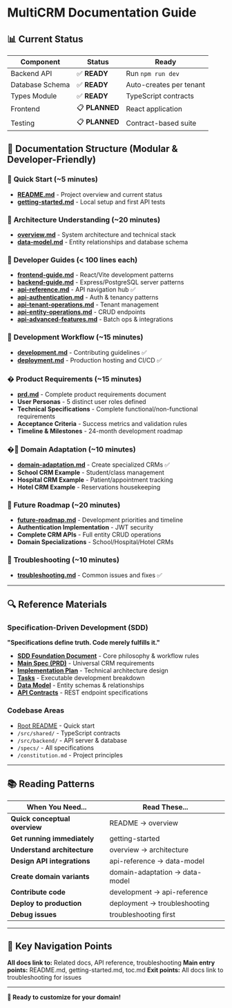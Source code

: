 # MultiCRM Documentation Guide

## 📊 Current Status

| Component | Status | Ready |
|-----------|--------|-------|
| Backend API | ✅ **READY** | Run `npm run dev` |
| Database Schema | ✅ **READY** | Auto-creates per tenant |
| Types Module | ✅ **READY** | TypeScript contracts |
| Frontend | 📋 **PLANNED** | React application |
| Testing | 📋 **PLANNED** | Contract-based suite |

## 📖 Documentation Structure (Modular & Developer-Friendly)

### 🚀 **Quick Start (~5 minutes)**
- [**README.md**](../README.md) - Project overview and current status
- [**getting-started.md**](getting-started.md) - Local setup and first API tests

### 🧱 **Architecture Understanding (~20 minutes)**
- [**overview.md**](overview.md) - System architecture and technical stack
- [**data-model.md**](data-model.md) - Entity relationships and database schema

### 🎯 **Developer Guides (< 100 lines each)**
- [**frontend-guide.md**](frontend-guide.md) - React/Vite development patterns
- [**backend-guide.md**](backend-guide.md) - Express/PostgreSQL server patterns
- [**api-reference.md**](api-reference.md) - API navigation hub ✅
- [**api-authentication.md**](api-authentication.md) - Auth & tenancy patterns
- [**api-tenant-operations.md**](api-tenant-operations.md) - Tenant management
- [**api-entity-operations.md**](api-entity-operations.md) - CRUD endpoints
- [**api-advanced-features.md**](api-advanced-features.md) - Batch ops & integrations

### 🔄 **Development Workflow (~15 minutes)**
- [**development.md**](development.md) - Contributing guidelines ✅
- [**deployment.md**](deployment.md) - Production hosting and CI/CD ✅

### � **Product Requirements (~15 minutes)**
- [**prd.md**](prd.md) - Complete product requirements document
- **User Personas** - 5 distinct user roles defined
- **Technical Specifications** - Complete functional/non-functional requirements
- **Acceptance Criteria** - Success metrics and validation rules
- **Timeline & Milestones** - 24-month development roadmap

### �🏢 **Domain Adaptation (~10 minutes)**
- [**domain-adaptation.md**](domain-adaptation.md) - Create specialized CRMs ✅
- **School CRM Example** - Student/class management
- **Hospital CRM Example** - Patient/appointment tracking
- **Hotel CRM Example** - Reservations housekeeping

### 🔮 **Future Roadmap (~20 minutes)**
- [**future-roadmap.md**](future-roadmap.md) - Development priorities and timeline
- **Authentication Implementation** - JWT security
- **Complete CRM APIs** - Full entity CRUD operations
- **Domain Specializations** - School/Hospital/Hotel CRMs

### 🔧 **Troubleshooting (~10 minutes)**
- [**troubleshooting.md**](troubleshooting.md) - Common issues and fixes ✅

---

## 🔍 Reference Materials

### Specification-Driven Development (SDD)
**"Specifications define truth. Code merely fulfills it."**

- [**SDD Foundation Document**](../specs/000-foundation/spec-dd.md) - Core philosophy & workflow rules
- [**Main Spec (PRD)**](../specs/001-universal-crm-core/spec.md) - Universal CRM requirements
- [**Implementation Plan**](../specs/001-universal-crm-core/plan.md) - Technical architecture design
- [**Tasks**](../specs/001-universal-crm-core/tasks.md) - Executable development breakdown
- [**Data Model**](../specs/001-universal-crm-core/data-model.md) - Entity schemas & relationships
- [**API Contracts**](../specs/001-universal-crm-core/contracts/) - REST endpoint specifications

### Codebase Areas
- [Root README](../README.md) - Quick start
- `/src/shared/` - TypeScript contracts
- `/src/backend/` - API server & database
- `/specs/` - All specifications
- `/constitution.md` - Project principles

---

## 📚 Reading Patterns

| When You Need... | Read These... |
|------------------|----------------|
| **Quick conceptual overview** | README → overview |
| **Get running immediately** | getting-started |
| **Understand architecture** | overview → architecture |
| **Design API integrations** | api-reference → data-model |
| **Create domain variants** | domain-adaptation → data-model |
| **Contribute code** | development → api-reference |
| **Deploy to production** | deployment → troubleshooting |
| **Debug issues** | troubleshooting first |

---

## 🎯 Key Navigation Points

**All docs link to:** Related docs, API reference, troubleshooting
**Main entry points:** README.md, getting-started.md, toc.md
**Exit points:** All docs link to troubleshooting for issues

---

**🚀 Ready to customize for your domain!**
